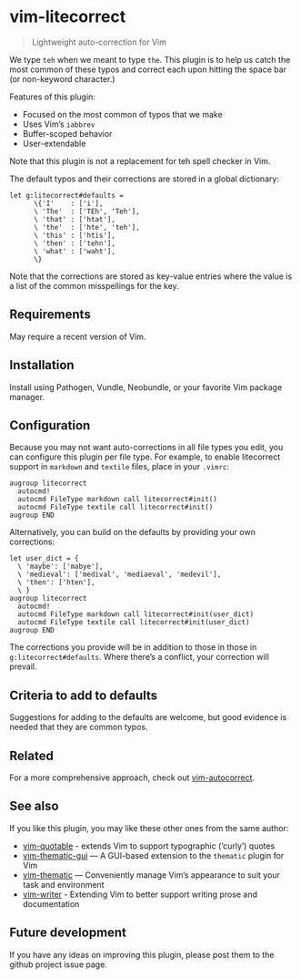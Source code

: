 # vim-litecorrect

> Lightweight auto-correction for Vim

We type `teh` when we meant to type `the`. This plugin is to help us catch
the most common of these typos and correct each upon hitting the space bar
(or non-keyword character.)

Features of this plugin:

* Focused on the most common of typos that we make
* Uses Vim’s `iabbrev`
* Buffer-scoped behavior
* User-extendable

Note that this plugin is not a replacement for teh spell checker in Vim.

The default typos and their corrections are stored in a global dictionary:

  ```
  let g:litecorrect#defaults =
        \{'I'    : ['i'],
        \ 'The'  : ['TEh', 'Teh'],
        \ 'that' : ['htat'],
        \ 'the'  : ['hte', 'teh'],
        \ 'this' : ['htis'],
        \ 'then' : ['tehn'],
        \ 'what' : ['waht'],
        \}
  ```

Note that the corrections are stored as key-value entries where the value
is a list of the common misspellings for the key.

## Requirements

May require a recent version of Vim.

## Installation

Install using Pathogen, Vundle, Neobundle, or your favorite Vim package
manager.

## Configuration

Because you may not want auto-corrections in all file types you edit, you can
configure this plugin per file type. For example, to enable litecorrect support
in `markdown` and `textile` files, place in your `.vimrc`:

  ```vim
  augroup litecorrect
    autocmd!
    autocmd FileType markdown call litecorrect#init()
    autocmd FileType textile call litecorrect#init()
  augroup END
  ```

Alternatively, you can build on the defaults by providing your own corrections:

  ```
  let user_dict = {
    \ 'maybe': ['mabye'],
    \ 'medieval': ['medival', 'mediaeval', 'medevil'],
    \ 'then': ['hten'],
    \ }
  augroup litecorrect
    autocmd!
    autocmd FileType markdown call litecorrect#init(user_dict)
    autocmd FileType textile call litecorrect#init(user_dict)
  augroup END
  ```

The corrections you provide will be in addition to those in those in
`g:litecorrect#defaults`. Where there’s a conflict, your correction will
prevail.

## Criteria to add to defaults

Suggestions for adding to the defaults are welcome, but good evidence is
needed that they are common typos.

## Related

For a more comprehensive approach, check out
[vim-autocorrect](https://github.com/panozzaj/vim-autocorrect).

## See also

If you like this plugin, you may like these other ones from the same author:

* [vim-quotable](http://github.com/reedes/vim-quotable) - extends Vim to
  support typographic (‘curly’) quotes
* [vim-thematic-gui](http://github.com/reedes/vim-thematic-gui) — A GUI-based extension to the `thematic` plugin for Vim
* [vim-thematic](http://github.com/reedes/vim-thematic) — Conveniently manage Vim’s appearance to suit your task and environment 
* [vim-writer](http://github.com/reedes/vim-writer) - Extending Vim to better
  support writing prose and documentation

## Future development

If you have any ideas on improving this plugin, please post them to the github
project issue page.

<!-- vim: set tw=74 :-->
